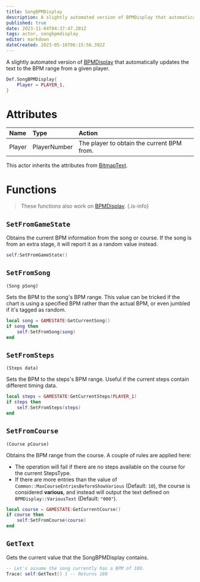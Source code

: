 ```yaml
---
title: SongBPMDisplay
description: A slightly automated version of BPMDisplay that automatically updates the text to the BPM range from a given player.
published: true
date: 2023-11-04T04:37:47.201Z
tags: actor, songbpmdisplay
editor: markdown
dateCreated: 2023-05-16T06:15:56.392Z
---
```


A slightly automated version of [BPMDisplay](/en/dev/actors/actortypes/bpmdisplay) that automatically updates the text to the BPM range from a given player.

```lua
Def.SongBPMDisplay{
	Player = PLAYER_1,
}
```

# Attributes

| Name | Type | Action |
| :--- | :--- | :----- |
Player | PlayerNumber | The player to obtain the current BPM from.

This actor inherits the attributes from [BitmapText](/en/dev/actors/actortypes/bitmaptext).

# Functions

> These functions also work on [BPMDisplay](../bpmdisplay/).
{.is-info}

## `SetFromGameState`

Obtains the current BPM information from the song or course.
If the song is from an extra stage, it will report it as a random value instead.

```lua
self:SetFromGameState()
```

## `SetFromSong`
`(Song pSong)`

Sets the BPM to the song's BPM range. This value can be tricked if the chart is using a specified BPM rather than the actual BPM,
or even jumbled if it's tagged as random.

```lua
local song = GAMESTATE:GetCurrentSong()
if song then
	self:SetFromSong(song)
end
```

## `SetFromSteps`
`(Steps data)`

Sets the BPM to the steps's BPM range. Useful if the current steps contain different timing data.

```lua
local steps = GAMESTATE:GetCurrentSteps(PLAYER_1)
if steps then
	self:SetFromSteps(steps)
end
```

## `SetFromCourse`
`(Course pCourse)`

Obtains the BPM range from the course. A couple of rules are applied here:

- The operation will fail if there are no steps available on the course for the current StepsType.
- If there are more entries than the value of `Common::MaxCourseEntriesBeforeShowVarious` (Default: `10`), the course is considered **various**, and instead
will output the text defined on `BPMDisplay::VariousText` (Default: `"000"`).

```lua
local course = GAMESTATE:GetCurrentCourse()
if course then
	self:SetFromCourse(course)
end
```

## `GetText`

Gets the current value that the SongBPMDisplay contains.

```lua
-- Let's assume the song currently has a BPM of 180.
Trace( self:GetText() ) -- Returns 180
```
